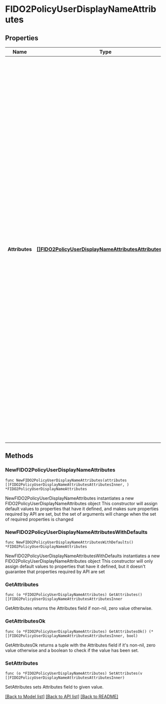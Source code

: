 # FIDO2PolicyUserDisplayNameAttributes

## Properties

Name | Type | Description | Notes
------------ | ------------- | ------------- | -------------
**Attributes** | [**[]FIDO2PolicyUserDisplayNameAttributesAttributesInner**](FIDO2PolicyUserDisplayNameAttributesAttributesInner.md) | List of strings associated with the users&#39;s account that can be displayed during registration and authentication. Each object in the array is a name:value pair where the first part is \&quot;name\&quot; and the second is the name of the user attribute, for example, &#x60;{\&quot;name\&quot;: \&quot;username\&quot;}&#x60;, &#x60;{\&quot;name\&quot;: \&quot;email\&quot;}&#x60;. If you want to use the \&quot;name\&quot; attribute for the user, you must also specify the \&quot;subAttributes\&quot;, which can be either the \&quot;given\&quot; and \&quot;family\&quot; user attributes or the \&quot;formatted\&quot; user attribute. For example, &#x60;{\&quot;name\&quot;: “name”, “subAttributes”:[{“name”: “given”}, {“name”: “family”}]}, {\&quot;name\&quot;: \&quot;email\&quot;}&#x60; or &#x60;{\&quot;name\&quot;: “name”, “subAttributes”:[{“name”: “formatted”}]}, {\&quot;name\&quot;: \&quot;email\&quot;}&#x60;. - The content of the list should reflect the preferred order. - If the first attribute is empty for the user, PingOne will continue through the list until a non-empty attribute is found. - You can specify any user attribute (including custom attributes) that meet the following criteria: attribute type must be String, validation cannot be set to enumerated values. - The array must contain the user attribute \&quot;username\&quot; - to ensure that there is at least one non-empty attribute. - You can have a maximum of six user attributes in the list.  | 

## Methods

### NewFIDO2PolicyUserDisplayNameAttributes

`func NewFIDO2PolicyUserDisplayNameAttributes(attributes []FIDO2PolicyUserDisplayNameAttributesAttributesInner, ) *FIDO2PolicyUserDisplayNameAttributes`

NewFIDO2PolicyUserDisplayNameAttributes instantiates a new FIDO2PolicyUserDisplayNameAttributes object
This constructor will assign default values to properties that have it defined,
and makes sure properties required by API are set, but the set of arguments
will change when the set of required properties is changed

### NewFIDO2PolicyUserDisplayNameAttributesWithDefaults

`func NewFIDO2PolicyUserDisplayNameAttributesWithDefaults() *FIDO2PolicyUserDisplayNameAttributes`

NewFIDO2PolicyUserDisplayNameAttributesWithDefaults instantiates a new FIDO2PolicyUserDisplayNameAttributes object
This constructor will only assign default values to properties that have it defined,
but it doesn't guarantee that properties required by API are set

### GetAttributes

`func (o *FIDO2PolicyUserDisplayNameAttributes) GetAttributes() []FIDO2PolicyUserDisplayNameAttributesAttributesInner`

GetAttributes returns the Attributes field if non-nil, zero value otherwise.

### GetAttributesOk

`func (o *FIDO2PolicyUserDisplayNameAttributes) GetAttributesOk() (*[]FIDO2PolicyUserDisplayNameAttributesAttributesInner, bool)`

GetAttributesOk returns a tuple with the Attributes field if it's non-nil, zero value otherwise
and a boolean to check if the value has been set.

### SetAttributes

`func (o *FIDO2PolicyUserDisplayNameAttributes) SetAttributes(v []FIDO2PolicyUserDisplayNameAttributesAttributesInner)`

SetAttributes sets Attributes field to given value.



[[Back to Model list]](../README.md#documentation-for-models) [[Back to API list]](../README.md#documentation-for-api-endpoints) [[Back to README]](../README.md)



